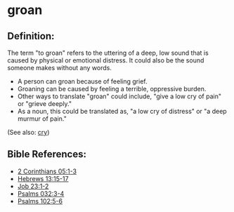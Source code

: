 # groan #

## Definition: ##

The term "to groan" refers to the uttering of a deep, low sound that is caused by physical or emotional distress. It could also be the sound someone makes without any words.

* A person can groan because of feeling grief.
* Groaning can be caused by feeling a terrible, oppressive burden.
* Other ways to translate "groan" could include, "give a low cry of pain" or "grieve deeply."
* As a noun, this could be translated as, "a low cry of distress" or "a deep murmur of pain."

(See also: [cry](../other/cry.md))

## Bible References: ##

* [2 Corinthians 05:1-3](en/tn/2co/help/05/01)
* [Hebrews 13:15-17](en/tn/heb/help/13/15)
* [Job 23:1-2](en/tn/job/help/23/01)
* [Psalms 032:3-4](en/tn/psa/help/32/03)
* [Psalms 102:5-6](en/tn/psa/help/102/05)
